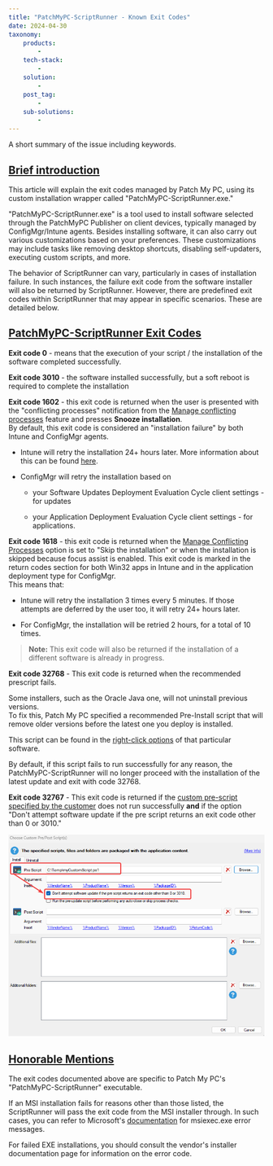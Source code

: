 ```yaml
---
title: "PatchMyPC-ScriptRunner - Known Exit Codes"
date: 2024-04-30
taxonomy:
    products:
        - 
    tech-stack:
        - 
    solution:
        - 
    post_tag:
        - 
    sub-solutions:
        - 
---
```


A short summary of the issue including keywords.

## [Brief introduction](#introduction)

This article will explain the exit codes managed by Patch My PC, using its custom installation wrapper called "PatchMyPC-ScriptRunner.exe."

"PatchMyPC-ScriptRunner.exe" is a tool used to install software selected through the PatchMyPC Publisher on client devices, typically managed by ConfigMgr/Intune agents. Besides installing software, it can also carry out various customizations based on your preferences. These customizations may include tasks like removing desktop shortcuts, disabling self-updaters, executing custom scripts, and more.

The behavior of ScriptRunner can vary, particularly in cases of installation failure. In such instances, the failure exit code from the software installer will also be returned by ScriptRunner. However, there are predefined exit codes within ScriptRunner that may appear in specific scenarios. These are detailed below.

## [PatchMyPC-ScriptRunner Exit Codes](#scriptrunnerexitcodes)

**Exit code 0** - means that the execution of your script / the installation of the software completed successfully.

**Exit code 3010** - the software installed successfully, but a soft reboot is required to complete the installation

**Exit code 1602** - this exit code is returned when the user is presented with the "conflicting processes" notification from the [Manage conflicting processes](https://patchmypc.com/manage-conflicting-processes-when-updating-third-party-applications#topic2) feature and presses **Snooze installation**.  
By default, this exit code is considered an "installation failure" by both Intune and ConfigMgr agents.

- Intune will retry the installation 24+ hours later. More information about this can be found [here](https://patchtuesday.com/blog/tech-blog/win32app-retry-interval/).

- ConfigMgr will retry the installation based on
    - your Software Updates Deployment Evaluation Cycle client settings - for updates
    
    - your Application Deployment Evaluation Cycle client settings - for applications.

**Exit code 1618** - this exit code is returned when the [Manage Conflicting Processes](https://patchmypc.com/manage-conflicting-processes-when-updating-third-party-applications) option is set to "Skip the installation" or when the installation is skipped because focus assist is enabled. This exit code is marked in the return codes section for both Win32 apps in Intune and in the application deployment type for ConfigMgr.  
This means that:

- Intune will retry the installation 3 times every 5 minutes. If those attempts are deferred by the user too, it will retry 24+ hours later.

- For ConfigMgr, the installation will be retried 2 hours, for a total of 10 times.

> **Note:** This exit code will also be returned if the installation of a different software is already in progress.

**Exit code 32768** - This exit code is returned when the recommended prescript fails.

Some installers, such as the Oracle Java one, will not uninstall previous versions.  
To fix this, Patch My PC specified a recommended Pre-Install script that will remove older versions before the latest one you deploy is installed.

This script can be found in the [right-click options](https://patchmypc.com/custom-options-available-for-third-party-updates-and-applications) of that particular software.

By default, if this script fails to run successfully for any reason, the PatchMyPC-ScriptRunner will no longer proceed with the installation of the latest update and exit with code 32768.

**Exit code 32767** - This exit code is returned if the [custom pre-script specified by the customer](https://patchmypc.com/custom-options-available-for-third-party-updates-and-applications#custom-scripts) does not run successfully **and** if the option "Don't attempt software update if the pre script returns an exit code other than 0 or 3010."

![](/_images/custompreinstallscriptfailureV2.png)

## [Honorable Mentions](#honorablementions)

The exit codes documented above are specific to Patch My PC's "PatchMyPC-ScriptRunner" executable.

If an MSI installation fails for reasons other than those listed, the ScriptRunner will pass the exit code from the MSI installer through. In such cases, you can refer to Microsoft's [documentation](https://learn.microsoft.com/en-us/windows/win32/msi/error-codes) for msiexec.exe error messages.

For failed EXE installations, you should consult the vendor's installer documentation page for information on the error code.